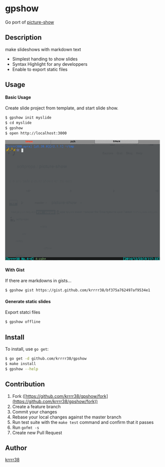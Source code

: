 gpshow
====

Go port of [picture-show](https://github.com/softprops/picture-show)

## Description
make slideshows with markdown text

- Simplest handing to show slides
- Syntax Highlight for any developpers
- Enable to export static files

## Usage

#### Basic Usage
Create slide project from template, and start slide show.
```bash
$ gpshow init myslide
$ cd myslide
$ gpshow
$ open http://localhost:3000
```

![](./images/howto.gif)

#### With Gist
If there are markdowns in gists...
```bash
$ gpshow gist https://gist.github.com/krrrr38/bf375a762497af9534e1
```

#### Generate static slides
Export statci files
```bash
$ gpshow offline
```

## Install

To install, use `go get`:

```bash
$ go get -d github.com/krrrr38/gpshow
$ make install
$ gpshow --help
```

## Contribution

1. Fork ([https://github.com/krrrr38/gpshow/fork](https://github.com/krrrr38/gpshow/fork))
1. Create a feature branch
1. Commit your changes
1. Rebase your local changes against the master branch
1. Run test suite with the `make test` command and confirm that it passes
1. Run `gofmt -s`
1. Create new Pull Request

## Author

[krrrr38](https://github.com/krrrr38)
